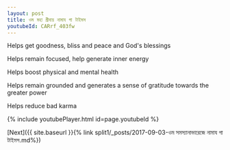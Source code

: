 ```yaml
---
layout: post
title: ওম মহা গ্রীবায় নামায গা টাইমস
youtubeId: CARrf_403fw
---
```

 
 
Helps get goodness, bliss and peace and God's blessings
 
Helps remain focused, help generate inner energy 
 
Helps boost physical and mental health 
 
Helps remain grounded and generates a sense of gratitude towards the greater power 
 
Helps reduce bad karma
 
 
 
 


{% include youtubePlayer.html id=page.youtubeId %}
 
[Next]({{ site.baseurl }}{% link  split1/_posts/2017-09-03-ওম সমস্যানাভারেজে নামায গা টাইমস.md%})
 
